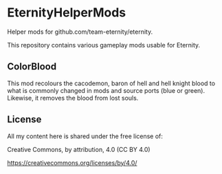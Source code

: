 # EternityHelperMods
Helper mods for github.com/team-eternity/eternity.

This repository contains various gameplay mods usable for Eternity.

## ColorBlood

This mod recolours the cacodemon, baron of hell and hell knight blood to what is commonly changed in mods and source ports (blue or green). Likewise, it removes the blood from lost souls.

## License
All my content here is shared under the free license of:

Creative Commons, by attribution, 4.0 (CC BY 4.0)

https://creativecommons.org/licenses/by/4.0/
